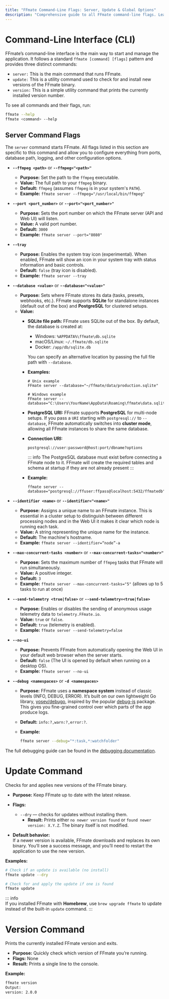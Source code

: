 ```yaml
---
title: "FFmate Command-Line Flags: Server, Update & Global Options"
description: "Comprehensive guide to all FFmate command-line flags. Learn to configure FFmate's server settings (FFmpeg path, port, DB), manage updates, enable debug logs, and more"
---
```


# Command-Line Interface (CLI)

FFmate’s command-line interface is the main way to start and manage the application. It follows a standard `ffmate [command] [flags]` pattern and provides three distinct commands:

* `server:` This is the main command that runs FFmate.
* `update:` This is a utility command used to check for and install new versions of the FFmate binary.
* `version:` This is a simple utility command that prints the currently installed version number.

To see all commands and their flags, run:  
```bash
ffmate --help
ffmate <command> --help
```

## Server Command Flags

The `server` command starts FFmate. All flags listed in this section are specific to this command and allow you to configure everything from ports, database path, logging, and other configuration options.

*   **`--ffmpeg <path>`** or **`--ffmpeg="<path>"`**
    *   **Purpose:** Set the path to the `ffmpeg` executable.
    *   **Value:** The full path to your `ffmpeg` binary.
    *   **Default:** `ffmpeg` (assumes `ffmpeg` is in your system's `PATH`).
    *   **Example:** `ffmate server --ffmpeg="/usr/local/bin/ffmpeg"`

*   **`--port <port_number>`** or **`--port="<port_number>"`**
    *   **Purpose:** Sets the port number on which the FFmate server (API and Web UI) will listen.
    *   **Value:** A valid port number.
    *   **Default:** `3000`
    *   **Example:** `ffmate server --port="8080"`

*   **`--tray`**
    *   **Purpose:** Enables the system tray icon (experimental). When enabled, FFmate will show an icon in your system tray with status information and basic controls.
    *   **Default:** `false` (tray icon is disabled).
    *   **Example:** `ffmate server --tray`

* **`--database <value>`** or **`--database="<value>"`**

  * **Purpose:** Sets where FFmate stores its data (tasks, presets, webhooks, etc.). FFmate supports **SQLite** for standalone instances (default out of the box) and **PostgreSQL** for clustered setups.
  * **Value:**
    * **SQLite file path:** FFmate uses SQLite out of the box. By default, the database is created at:

        * Windows: `%APPDATA%\ffmate\db.sqlite`
        * macOS/Linux: `~/.ffmate/db.sqlite`
        * Docker: `/app/db/sqlite.db`

        You can specify an alternative location by passing the full file path with `--database`.

    * **Examples:**

        ```
        # Unix example
        FFmate server --database="~/ffmate/data/production.sqlite"

        # Windows example
        FFmate server --database="C:\Users\YourName\AppData\Roaming\ffmate\data.sqlite"
        ```

    * **PostgreSQL URI:** FFmate supports **PostgreSQL** for multi-node setups. If you pass a `URI` starting with `postgresql://` to `--database`, FFmate automatically switches into **cluster mode**, allowing all FFmate instances to share the same database.
    
    * **Connection URI:**

        ```
        postgresql://user:password@host:port/dbname?options
        ```

        ::: info
        The PostgreSQL database must exist before connecting a FFmate node to it. FFmate will create the required tables and schema at startup if they are not already present
        :::

    * **Example:**

        ```
        ffmate server --database="postgresql://ffuser:ffpass@localhost:5432/ffmatedb"
        ```

*   **`--identifier <name>`** or **`--identifier="<name>"`**
    *   **Purpose:** Assigns a unique name to an FFmate instance. This is essential in a cluster setup to distinguish between different processing nodes and in the Web UI it makes it clear which node is running each task.
    *   **Value:** A string representing the unique name for the instance.
    *   **Default:** The machine's hostname.
    *   **Example:** `ffmate server --identifier=“node”-a`

*   **`--max-concurrent-tasks <number>`** or **`--max-concurrent-tasks="<number>"`**
    *   **Purpose:** Sets the maximum number of `ffmpeg` tasks that FFmate will run simultaneously.
    *   **Value:** A positive integer.
    *   **Default:** `3`
    *   **Example:** `ffmate server --max-concurrent-tasks="5"` (allows up to 5 tasks to run at once)

*   **`--send-telemetry <true|false>`** or **`--send-telemetry=<true|false>`**
    *   **Purpose:** Enables or disables the sending of anonymous usage telemetry data to `telemetry.FFmate.io`.
    *   **Value:** `true` or `false`.
    *   **Default:** `true` (telemetry is enabled).
    *   **Example:** `ffmate server --send-telemetry=false`

*   **`--no-ui`**
    *   **Purpose:** Prevents FFmate from automatically opening the Web UI in your default web browser when the server starts.
    *   **Default:** `false` (The UI is opened by default when running on a desktop OS).
    *   **Example:** `ffmate server --no-ui`

* **`--debug <namespaces>`** or **`-d <namespaces>`**

  * **Purpose:** FFmate uses a **namespace system** instead of classic levels (INFO, DEBUG, ERROR). It’s built on our own lightweight Go library, [yosev/debugo](https://github.com/yosev/debugo), inspired by the popular [debug-js](https://github.com/debug-js/debug) package. This gives you fine-grained control over which parts of the app produce logs.  
  * **Default:** `info:?,warn:?,error:?`.
  * **Example:**

    ```bash
    ffmate server --debug="*:task,*:watchfolder"
    ```
The full debugging guide can be found in the [debugging documentation](/docs/debugging.md).

# Update Command  

Checks for and applies new versions of the FFmate binary.  

* **Purpose:** Keep FFmate up to date with the latest release.  
* **Flags:**  
  * `--dry` — checks for updates without installing them.  
    * **Result:** Prints either `no newer version found` or `found newer version: X.Y.Z`. The binary itself is not modified.  

* **Default behavior:**  
  If a newer version is available, FFmate downloads and replaces its own binary. You’ll see a success message, and you’ll need to restart the application to use the new version.  

**Examples:**  
```bash
# Check if an update is available (no install)  
ffmate update --dry  
```

```bash
# Check for and apply the update if one is found  
ffmate update
```

::: info  
If you installed FFmate with **Homebrew**, use `brew upgrade ffmate` to update instead of the built-in `update` command.
:::

# Version Command  

Prints the currently installed FFmate version and exits.  

* **Purpose:** Quickly check which version of FFmate you’re running.  
* **Flags:** None  
* **Result:** Prints a single line to the console.  

**Example:**  
```bash
ffmate version
Output:
version: 2.0.0
```